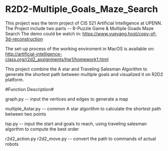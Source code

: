 # R2D2-Multiple_Goals_Maze_Search
This project was the term project of CIS 521 Artificial Intelligence at UPENN.
The Project include two parts -- 8-Puzzle Game & Multiple Goads Maze Search
The demo could be watch in: https://www.yueyang.host/copy-of-3d-reconstruction

The set-up process of the working enviroment in MacOS is available on: http://artificial-intelligence-class.org/r2d2_assignments/hw1/homework1.html

This project combine the A star and Traveling Salesman Algorithm to generate the shortest path between multiple goals and visualized it on R2D2 platform.

#Function Description#

graph.py -- input the vertices and edges to generate a map

multiple_Astar.py -- common A star algorithm to calculate the shortest path between two points

tsp.py -- input the start and goals to reach, using traveling salesman algorthm to compute the best order

r2d2_action.py r2d2_move.py -- convert the path to commands of actual robots
